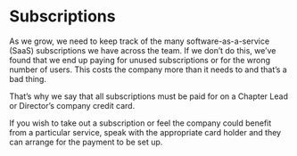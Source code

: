 # Subscriptions

As we grow, we need to keep track of the many software-as-a-service (SaaS) subscriptions we have across the team. If we don’t do this, we’ve found that we end up paying for unused subscriptions or for the wrong number of users. This costs the company more than it needs to and that’s a bad thing.

That’s why we say that all subscriptions must be paid for on a Chapter Lead or Director’s company credit card. 

If you wish to take out a subscription or feel the company could benefit from a particular service, speak with the appropriate card holder and they can arrange for the payment to be set up. 
